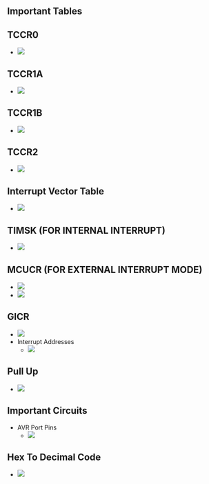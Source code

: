 



## Important Tables
## TCCR0
* ![](/assets/images/2021-10-03-12-04-03.png)
## TCCR1A
* ![](/assets/images/2021-10-02-15-26-54.png)
## TCCR1B
* ![](/assets/images/2021-10-02-15-27-23.png)
## TCCR2
* ![](/assets/images/2021-10-02-15-28-48.png)
## Interrupt Vector Table
* ![](/assets/images/2021-10-02-15-34-36.png)
## TIMSK **(FOR INTERNAL INTERRUPT)**
* ![](/assets/images/2021-10-02-15-32-09.png)
## MCUCR **(FOR EXTERNAL INTERRUPT MODE)**
* ![](/assets/images/2021-10-02-15-30-39.png)
* ![](/assets/images/2021-10-02-15-30-58.png)
## GICR
* ![](/assets/images/2021-10-03-11-40-27.png)
* Interrupt Addresses
    * ![](/assets/images/2021-10-02-15-32-50.png)
## Pull Up
* ![](/assets/images/2021-10-03-13-44-02.png)

## Important Circuits
* AVR Port Pins
    * ![](/assets/images/2021-10-02-16-46-14.png)

## Hex To Decimal Code
* ![](/assets/images/2021-10-03-11-46-00.png)
